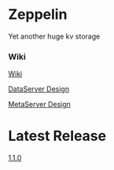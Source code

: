 # Zeppelin
Yet another huge kv storage

### Wiki
[Wiki](https://github.com/baotiao/zeppelin/wiki)

[DataServer Design](https://github.com/baotiao/zeppelin/wiki/zeppelin-data-server)

[MetaServer Design](https://github.com/baotiao/zeppelin/wiki/zeppelin-meta-server)

# Latest Release
[1.1.0](https://github.com/Qihoo360/zeppelin/releases)
